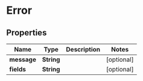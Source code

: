 
# Error

## Properties
Name | Type | Description | Notes
------------ | ------------- | ------------- | -------------
**message** | **String** |  |  [optional]
**fields** | **String** |  |  [optional]



